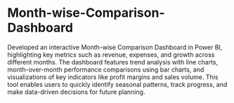 # Month-wise-Comparison-Dashboard
Developed an interactive Month-wise Comparison Dashboard in Power BI, highlighting key metrics such as revenue, expenses, and growth across different months. The dashboard features trend analysis with line charts, month-over-month performance comparisons using bar charts, and visualizations of key indicators like profit margins and sales volume. This tool enables users to quickly identify seasonal patterns, track progress, and make data-driven decisions for future planning.
